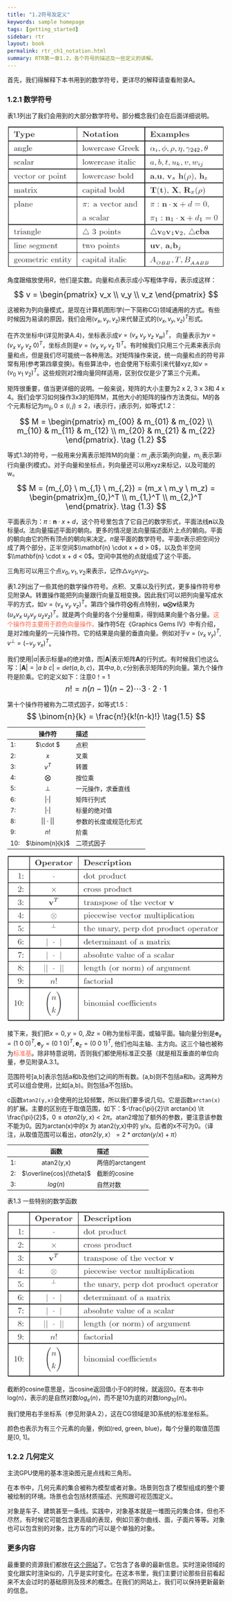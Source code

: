 ```yaml
---
title: "1.2符号及定义"
keywords: sample homepage
tags: [getting_started]
sidebar: rtr
layout: book
permalink: rtr_ch1_notation.html
summary: RTR第一章1.2，各个符号的描述及一些定义的讲解。
---
```


首先，我们得解释下本书用到的数学符号，更详尽的解释请查看附录A。

### 1.2.1 数学符号
表1.1列出了我们会用到的大部分数学符号。部分概念我们会在后面详细说明。

![table1.1](/images/RTR3.01.01t.png)

角度跟缩放使用$R$，他们是实数。向量和点表示成小写粗体字母，表示成这样：

<font size="4">$$
v = \begin{pmatrix} v_x \\ v_y \\ v_z \end{pmatrix}
$$</font>

这被称为列向量模式，是现在计算机图形学(一下简称CG)领域通用的方式。有些时候因为易读的原因，我们会用$(v_x, v_y, v_z)$来代替正式的$(v_x, v_y, v_z)^T$形式。

在齐次坐标中(详见附录A.4)，坐标表示成$v = (v_x\ v_y\ v_z\ v_w)^T$， 向量表示为$v = (v_x\ v_y\ v_z\ 0)^T$，坐标点则是$v = (v_x\ v_y\ v_z\ 1)^T$。有时候我们只用三个元素来表示向量和点，但是我们尽可能统一各种用法。对矩阵操作来说，统一向量和点的符号非常有用(参考第四章变换)。有些算法中，也会使用下标索引来代替xyz,如$v = (v_0\ v_1\ v_2)^T$。这些规则对2维向量同样适用，区别仅仅是少了第三个元素。


矩阵很重要，值当更详细的说明。一般来说，矩阵的大小主要为2 x 2, 3 x 3和 4 x 4。我们会学习如何操作3x3的矩阵M，其他大小的矩阵的操作方法类似。M的各个元素标记为$m_{ij}, 0 \le (i, j) \le 2$，i表示行，j表示列，如等式1.2：

<font size="4">$$
M = \begin{pmatrix} m_{00} & m_{01} & m_{02} \\ m_{10} & m_{11} & m_{12} \\ m_{20} & m_{21} & m_{22} \end{pmatrix}.  \tag {1.2}
$$</font>

等式1.3的符号，一般用来分离表示矩阵M的向量：$m_{,j}$表示第j列向量，$m_{i,}$表示第i行向量(列模式)。对于向量和坐标点，列向量还可以用xyz来标记，以及可能的w。

<font size="4">$$
M = (m_{,0} \ m_{,1} \ m_{,2}) = (m_x \ m_y \ m_z) = \begin{pmatrix}m_{0,}^T \\ m_{1,}^T \\ m_{2,}^T \end{pmatrix}.  \tag {1.3} 
$$</font>

平面表示为：$\pi : \mathbf{n} \cdot x + d$，这个符号里包含了它自己的数学形式，平面法线$\mathbf{n}$以及标量$d$。法向量描述平面的朝向。更多的情况是法向量描述面片上点的朝向。平面的朝向由它的所有顶点的朝向来决定。$\pi$是平面的数学符号。平面$\pi$表示把空间分成了两个部分，正半空间$\\mathbf{n} \cdot x + d > 0$，以及负半空间$\\mathbf{n} \cdot x + d < 0$。空间中其他的点就组成了这个平面。

三角形可以用三个点$v_0,v_1,v_2$来表示，记作$\triangle v_0v_1v_2$。

表1.2列出了一些其他的数学操作符号。点积、叉乘以及行列式，更多操作符号参见附录A。转置操作能把列向量跟行向量互相变换。因此我们可以把列向量写成水平的方式，如$v = (v_x\ v_y \ v_z)^T$。第四个操作符$\bigotimes$有点特别，$\mathbf{u} \bigotimes \mathbf{v}$结果为$(u_xv_x \ u_yv_y \ u_zv_z)^T$。就是两个向量的各个分量相乘，得到结果向量个各分量。<font color="tomato">这个操作符主要用于颜色向量操作。</font>操作符5在《Graphics Gems IV》中有介绍，是对2维向量的一元操作符。它的结果是向量的垂直向量。例如对于$v = (v_x \ v_y)^T$, $v^{\bot} = (-v_y \ v_x)^T$。

我们使用$|a|$表示标量a的绝对值，而$| \mathbf{A} |$表示矩阵$\mathbf{A}$的行列式。有时候我们也这么写：$| \mathbf{A} | = |a\ b\ c| = det(a,b,c)$，其中$a,b,c$分别表示矩阵的列向量。第九个操作符是阶乘。它的定义如下：注意0！= 1
<font size="4">$$
n! = n(n-1)(n-2)\cdots 3 \cdot 2 \cdot 1 \tag{1.4}
$$</font>

第十个操作符被称为二项式因子，如等式1.5：
<font size="4">$$
\binom{n}{k} = \frac{n!}{k!(n-k)!} \tag{1.5}
$$
</font>

|  | 操作符 | 描述 |
|:---|:------------:|:----|
|1:  | $\cdot $    |点积
|2:  | $x$         |叉乘
|3:  | $v^T$       |转置
|4:  | $\bigotimes$|按位乘
|5:  | $\bot$      |一元操作，求垂直线
|6:  | $\| \cdot \|$ |矩阵行列式
|7:  | $\| \cdot \|$ |标量的绝对值
|8:  | $\|\| \cdot \|\|$ |参数的长度或规范化形式
|9:  | $n!$        |阶乘
|10: | $\binom{n}{k}$  |二项式因子

![table1.1](/images/RTR3.01.02t.png)


接下来，我们把$x = 0, y = 0, 及 z = 0$称为坐标平面，或轴平面。轴向量分别是$\mathbf{e}_x = (1\ 0\ 0)^T, \mathbf{e}_y = (0\ 1\ 0)^T, \mathbf{e}_z = (0\ 0\ 1)^T$, 他们也叫主轴、主方向。这三个轴也被称为<font color="tomato">标准基</font>。除非特意说明，否则我们都使用标准正交基（就是相互垂直的单位向量，参见附录A.3.1。

范围符号[a,b]表示包括a和b及他们之间的所有数。(a,b)则不包括a和b。这两种方式可以组合使用，比如[a,b)。则包括a不包括b。

c函数`atan2(y,x)`会使用的比较频繁，所以我们要多说几句。它是函数`arctan(x)`的扩展。主要的区别在于取值范围，如下：$-\frac{\pi}{2}\lt arctan(x) \lt \frac{\pi}{2}$，$0 \le atan2(y,x) \lt 2\pi$。atan2增加了额外的参数，要注意该参数不能为0。因为arctan(x)中的x 为 atan2(y,x)中的 y/x。后者的x不可为0。（译注，从取值范围可以看出，$atan2(y,x）= 2 * arctan(y/x) + \pi$）


|  | 函数 | 描述 |
|:---|:------------:|:----|
|1:  | atan2(y,x)    |两倍的arctangent
|2:  | $\overline{cos}(\theta)$        |截断的cosine
|3:  | $log(n)$       |自然对数

表1.3 一些特别的数学函数

![table1.1](/images/RTR3.01.02t.png)

截断的cosine意思是，当cosine返回值小于0的时候，就返回0。在本书中log(n)，表示的是自然对数$log_e(n)$，而不是10为底的对数$long_{10}(n)$。

我们使用右手坐标系（参见附录A.2），这在CG领域是3D系统的标准坐标系。

颜色也表示为有三个元素的向量，例如(red, green, blue)，每个分量的取值范围是[0, 1]。


### 1.2.2 几何定义
主流GPU使用的基本渲染图元是点线和三角形。

在本书中，几何元素的集合被称为模型或者对象。场景则包含了模型组成的整个要被绘制的环境。场景也会包括材质描述、光照跟可视范围定义。

对象是车子、建筑甚至一条线。实践中，对象基本就是一堆图元的集合体，但也不尽然，有时候它可能包含更高级的表现，例如贝塞尔曲线、面，子面片等等。对象也可以包含别的对象，比方车的门可以是个单独的对象。


### 更多内容
最重要的资源我们都放在[这个网站](http://www.realtimerendering.com)了。它包含了各章的最新信息。实时渲染领域的变化跟实时渲染似的，几乎是实时变化。在这本书里，我们主要讨论那些目前看起来不太会过时的基础原则及技术的概念。在我们的网站上，我们可以保持更新最新的信息。










